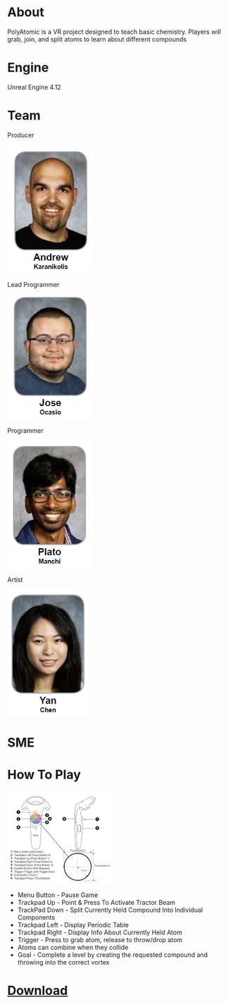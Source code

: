 # About
PolyAtomic is a VR project designed to teach basic chemistry. Players will grab, join, and split atoms to learn about different compounds

# Engine
Unreal Engine 4.12

# Team

   Producer
   
   ![Andrew](/Resources/Andrew.PNG?raw=true) 
   
   Lead Programmer
   
   ![Jose](/Resources/Jose.PNG?raw=true) 
   
   Programmer
   
   ![Plato](/Resources/Plato.PNG?raw=true) 
   
   Artist
   
   ![Yan](/Resources/Yan.PNG?raw=true)
    
# SME

# How To Play
![Controller](/Resources/Controller.png?raw=true)

* Menu Button - Pause Game
* Trackpad Up - Point & Press To Activate Tractor Beam
* TrackPad Down - Split Currently Held Compound Into Individual Components
* Trackpad Left - Display Periodic Table
* Trackpad Right - Display Info About Currently Held Atom
* Trigger - Press to grab atom, release to throw/drop atom
* Atoms can combine when they collide
* Goal - Complete a level by creating the requested compound and throwing into the correct vortex

# [Download](https://github.com/JoseOcasio1994/PolyAtomic-VR)
